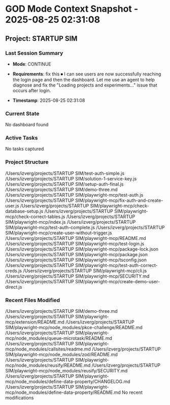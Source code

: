 # GOD Mode Context Snapshot - 2025-08-25 02:31:08

## Project: STARTUP SIM

### Last Session Summary
- **Mode**: CONTINUE
- **Requirements**: fix this ⏺ I can see users are now successfully reaching the login page and then the dashboard. Let me use an agent to help diagnose and fix the "Loading projects
  and experiments..." issue that occurs after login.




- **Timestamp**: 2025-08-25 02:31:08

### Current State
No dashboard found

### Active Tasks
No tasks captured

### Project Structure
/Users/izverg/projects/STARTUP SIM/test-auth-simple.js
/Users/izverg/projects/STARTUP SIM/solution-1-service-key.js
/Users/izverg/projects/STARTUP SIM/setup-auth-final.js
/Users/izverg/projects/STARTUP SIM/demo-three.md
/Users/izverg/projects/STARTUP SIM/playwright-mcp/test-auth.js
/Users/izverg/projects/STARTUP SIM/playwright-mcp/fix-auth-and-create-user.js
/Users/izverg/projects/STARTUP SIM/playwright-mcp/check-database-setup.js
/Users/izverg/projects/STARTUP SIM/playwright-mcp/check-correct-tables.js
/Users/izverg/projects/STARTUP SIM/playwright-mcp/index.js
/Users/izverg/projects/STARTUP SIM/playwright-mcp/test-auth-complete.js
/Users/izverg/projects/STARTUP SIM/playwright-mcp/create-user-without-trigger.js
/Users/izverg/projects/STARTUP SIM/playwright-mcp/README.md
/Users/izverg/projects/STARTUP SIM/playwright-mcp/test-login.js
/Users/izverg/projects/STARTUP SIM/playwright-mcp/package-lock.json
/Users/izverg/projects/STARTUP SIM/playwright-mcp/package.json
/Users/izverg/projects/STARTUP SIM/playwright-mcp/tsconfig.json
/Users/izverg/projects/STARTUP SIM/playwright-mcp/test-auth-correct-creds.js
/Users/izverg/projects/STARTUP SIM/playwright-mcp/cli.js
/Users/izverg/projects/STARTUP SIM/playwright-mcp/SECURITY.md
/Users/izverg/projects/STARTUP SIM/playwright-mcp/create-demo-user-direct.js

### Recent Files Modified
/Users/izverg/projects/STARTUP SIM/demo-three.md
/Users/izverg/projects/STARTUP SIM/playwright-mcp/extension/README.md
/Users/izverg/projects/STARTUP SIM/playwright-mcp/node_modules/pkce-challenge/README.md
/Users/izverg/projects/STARTUP SIM/playwright-mcp/node_modules/queue-microtask/README.md
/Users/izverg/projects/STARTUP SIM/playwright-mcp/node_modules/callsites/readme.md
/Users/izverg/projects/STARTUP SIM/playwright-mcp/node_modules/zod/README.md
/Users/izverg/projects/STARTUP SIM/playwright-mcp/node_modules/reusify/README.md
/Users/izverg/projects/STARTUP SIM/playwright-mcp/node_modules/reusify/SECURITY.md
/Users/izverg/projects/STARTUP SIM/playwright-mcp/node_modules/define-data-property/CHANGELOG.md
/Users/izverg/projects/STARTUP SIM/playwright-mcp/node_modules/define-data-property/README.md
No recent modifications

